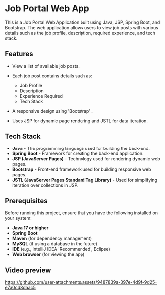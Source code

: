 # Job Portal Web App

This is a Job Portal Web Application built using Java, JSP, Spring Boot, and Bootstrap. The web application allows users to view job posts with various details such as the job profile, description, required experience, and tech stack.

## Features

- View a list of available job posts.
- Each job post contains details such as:
  - Job Profile
  - Description
  - Experience Required
  - Tech Stack

- A responsive design using 'Bootstrap' .
- Uses JSP for dynamic page rendering and JSTL for data iteration.
  
## Tech Stack

- **Java** - The programming language used for building the back-end.
- **Spring Boot** - Framework for creating the back-end application.
- **JSP (JavaServer Pages)** - Technology used for rendering dynamic web pages.
- **Bootstrap** - Front-end framework used for building responsive web pages.
- **JSTL (JavaServer Pages Standard Tag Library)** - Used for simplifying iteration over collections in JSP.

## Prerequisites

Before running this project, ensure that you have the following installed on your system:

- **Java 17 or higher**
- **Spring Boot**
- **Maven** (for dependency management)
- **MySQL** (if using a database in the future)
- **IDE** (e.g., IntelliJ IDEA 'Recommended', Eclipse)
- **Web browser** (for viewing the app)

## Video preview

https://github.com/user-attachments/assets/9487839a-397e-4d9f-9d25-e7a0cd8daac5

